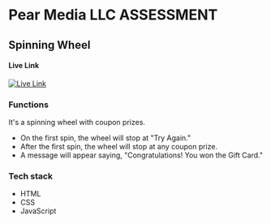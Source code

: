 # Pear Media LLC ASSESSMENT 
## Spinning Wheel
 
#### Live Link
[![Live Link](https://cdn-icons-png.flaticon.com/128/10781/10781469.png)](https://raj0811.github.io/Spinwheel.github.io/)

### Functions
It's a spinning wheel with coupon prizes.

- On the first spin, the wheel will stop at "Try Again." 
- After the first spin, the wheel will stop at any coupon prize.
- A message will appear saying, "Congratulations! You won the Gift Card."


### Tech stack
- HTML
- CSS
- JavaScript





